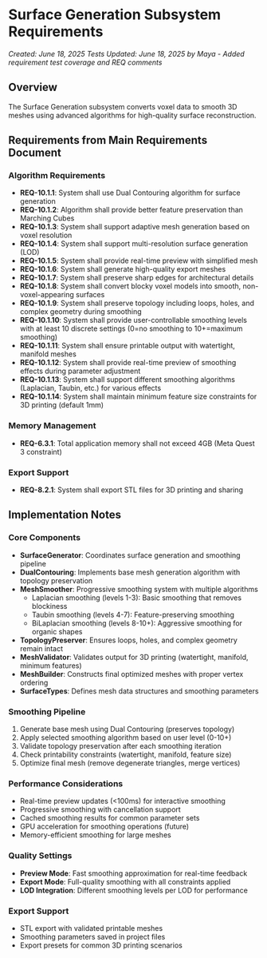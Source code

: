 # Surface Generation Subsystem Requirements
*Created: June 18, 2025*
*Tests Updated: June 18, 2025 by Maya - Added requirement test coverage and REQ comments*

## Overview
The Surface Generation subsystem converts voxel data to smooth 3D meshes using advanced algorithms for high-quality surface reconstruction.

## Requirements from Main Requirements Document

### Algorithm Requirements
- **REQ-10.1.1**: System shall use Dual Contouring algorithm for surface generation
- **REQ-10.1.2**: Algorithm shall provide better feature preservation than Marching Cubes
- **REQ-10.1.3**: System shall support adaptive mesh generation based on voxel resolution
- **REQ-10.1.4**: System shall support multi-resolution surface generation (LOD)
- **REQ-10.1.5**: System shall provide real-time preview with simplified mesh
- **REQ-10.1.6**: System shall generate high-quality export meshes
- **REQ-10.1.7**: System shall preserve sharp edges for architectural details
- **REQ-10.1.8**: System shall convert blocky voxel models into smooth, non-voxel-appearing surfaces
- **REQ-10.1.9**: System shall preserve topology including loops, holes, and complex geometry during smoothing
- **REQ-10.1.10**: System shall provide user-controllable smoothing levels with at least 10 discrete settings (0=no smoothing to 10+=maximum smoothing)
- **REQ-10.1.11**: System shall ensure printable output with watertight, manifold meshes
- **REQ-10.1.12**: System shall provide real-time preview of smoothing effects during parameter adjustment
- **REQ-10.1.13**: System shall support different smoothing algorithms (Laplacian, Taubin, etc.) for various effects
- **REQ-10.1.14**: System shall maintain minimum feature size constraints for 3D printing (default 1mm)

### Memory Management
- **REQ-6.3.1**: Total application memory shall not exceed 4GB (Meta Quest 3 constraint)

### Export Support
- **REQ-8.2.1**: System shall export STL files for 3D printing and sharing

## Implementation Notes

### Core Components
- **SurfaceGenerator**: Coordinates surface generation and smoothing pipeline
- **DualContouring**: Implements base mesh generation algorithm with topology preservation
- **MeshSmoother**: Progressive smoothing system with multiple algorithms
  - Laplacian smoothing (levels 1-3): Basic smoothing that removes blockiness
  - Taubin smoothing (levels 4-7): Feature-preserving smoothing
  - BiLaplacian smoothing (levels 8-10+): Aggressive smoothing for organic shapes
- **TopologyPreserver**: Ensures loops, holes, and complex geometry remain intact
- **MeshValidator**: Validates output for 3D printing (watertight, manifold, minimum features)
- **MeshBuilder**: Constructs final optimized meshes with proper vertex ordering
- **SurfaceTypes**: Defines mesh data structures and smoothing parameters

### Smoothing Pipeline
1. Generate base mesh using Dual Contouring (preserves topology)
2. Apply selected smoothing algorithm based on user level (0-10+)
3. Validate topology preservation after each smoothing iteration
4. Check printability constraints (watertight, manifold, feature size)
5. Optimize final mesh (remove degenerate triangles, merge vertices)

### Performance Considerations
- Real-time preview updates (<100ms) for interactive smoothing
- Progressive smoothing with cancellation support
- Cached smoothing results for common parameter sets
- GPU acceleration for smoothing operations (future)
- Memory-efficient smoothing for large meshes

### Quality Settings
- **Preview Mode**: Fast smoothing approximation for real-time feedback
- **Export Mode**: Full-quality smoothing with all constraints applied
- **LOD Integration**: Different smoothing levels per LOD for performance

### Export Support
- STL export with validated printable meshes
- Smoothing parameters saved in project files
- Export presets for common 3D printing scenarios
